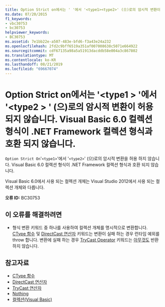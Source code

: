 ```yaml
---
title: Option Strict on에서는 ' '에서 '<type1><type2>' (으)로의 암시적 변환이 허용 되지 않습니다. Visual Basic 6.0 컬렉션 형식이 .NET Framework 컬렉션 형식과 호환 되지 않습니다.
ms.date: 07/20/2015
f1_keywords:
- vbc30753
- bc30753
helpviewer_keywords:
- BC30753
ms.assetid: 7e1bb22e-a507-483e-bfd6-f3a43e24a232
ms.openlocfilehash: 2fd2c9bff6519a351af007008638c5071e664922
ms.sourcegitcommit: cdf67135a98a5a51913dacddb58e004a3c867802
ms.translationtype: MT
ms.contentlocale: ko-KR
ms.lasthandoff: 08/21/2019
ms.locfileid: "69667074"
---
```

# <a name="option-strict-on-disallows-implicit-conversions-from-type1-to-type2-the-visual-basic-60-collection-type-is-not-compatible-with-the-net-framework-collection-type"></a>Option Strict on에서는 '\<type1 > '에서 '\<type2 > ' (으)로의 암시적 변환이 허용 되지 않습니다. Visual Basic 6.0 컬렉션 형식이 .NET Framework 컬렉션 형식과 호환 되지 않습니다.
`Option Strict On`'`<type1>`'에서 '`<type2>`' (으)로의 암시적 변환을 허용 하지 않습니다. Visual Basic 6.0 컬렉션 형식이 .NET Framework 컬렉션 형식과 호환 되지 않습니다.

 Visual Basic 6.0에서 사용 되는 컬렉션 개체는 Visual Studio 2012에서 사용 되는 컬렉션 개체와 다릅니다.

 **오류 ID:** BC30753

## <a name="to-correct-this-error"></a>이 오류를 해결하려면

- 형식 변환 키워드 중 하나를 사용하여 컬렉션 개체를 명시적으로 변환합니다. [CType 함수](../../visual-basic/language-reference/functions/ctype-function.md) 및 [DirectCast 연산자](../../visual-basic/language-reference/operators/directcast-operator.md) 키워드는 변환이 실패 하는 경우 런타임 예외를 throw 합니다. 변환에 실패 하는 경우 [TryCast Operator](../../visual-basic/language-reference/operators/trycast-operator.md) 키워드는 [아무것도](../../visual-basic/language-reference/nothing.md) 반환 하지 않습니다.

## <a name="see-also"></a>참고자료

- [CType 함수](../../visual-basic/language-reference/functions/ctype-function.md)
- [DirectCast 연산자](../../visual-basic/language-reference/operators/directcast-operator.md)
- [TryCast 연산자](../../visual-basic/language-reference/operators/trycast-operator.md)
- [Nothing](../../visual-basic/language-reference/nothing.md)
- [컬렉션(Visual Basic)](../programming-guide/concepts/collections.md)
